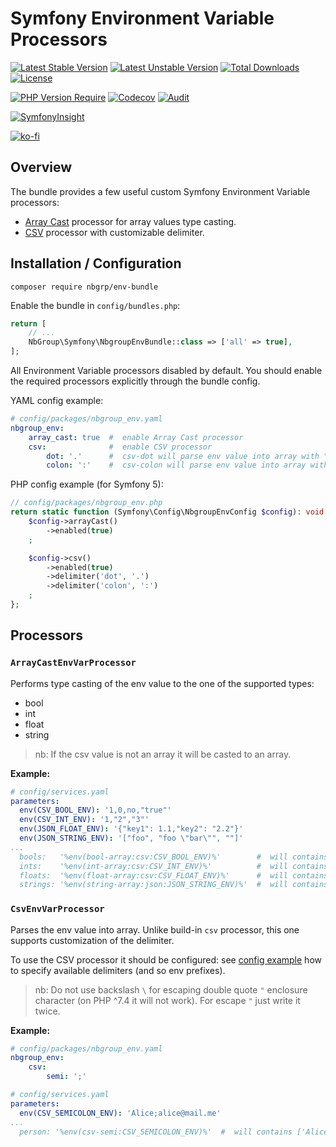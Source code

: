 # Symfony Environment Variable Processors

[![Latest Stable Version](http://poser.pugx.org/nbgrp/env-bundle/v)](https://packagist.org/packages/nbgrp/env-bundle)
[![Latest Unstable Version](http://poser.pugx.org/nbgrp/env-bundle/v/unstable)](https://packagist.org/packages/nbgrp/env-bundle)
[![Total Downloads](https://poser.pugx.org/nbgrp/env-bundle/downloads)](https://packagist.org/packages/nbgrp/env-bundle)
[![License](https://poser.pugx.org/nbgrp/env-bundle/license)](https://packagist.org/packages/nbgrp/env-bundle)

[![PHP Version Require](http://poser.pugx.org/nbgrp/env-bundle/require/php)](https://packagist.org/packages/nbgrp/env-bundle)
[![Codecov](https://codecov.io/gh/nbgrp/env-bundle/branch/1.x/graph/badge.svg?token=3D6RG66XXN)](https://codecov.io/gh/nbgrp/env-bundle)
[![Audit](https://github.com/nbgrp/env-bundle/actions/workflows/audit.yml/badge.svg)](https://github.com/nbgrp/env-bundle/actions/workflows/audit.yml)

[![SymfonyInsight](https://insight.symfony.com/projects/eaacf2fc-2729-4e18-9b1c-f8fbd7827a7a/small.svg)](https://insight.symfony.com/projects/eaacf2fc-2729-4e18-9b1c-f8fbd7827a7a)

[![ko-fi](https://ko-fi.com/img/githubbutton_sm.svg)](https://ko-fi.com/S6S073WSW)

## Overview

The bundle provides a few useful custom Symfony Environment Variable processors:
* [Array Cast](#arraycastenvvarprocessor) processor for array values type casting.
* [CSV](#csvenvvarprocessor) processor with customizable delimiter.

## Installation / Configuration

```
composer require nbgrp/env-bundle
```

Enable the bundle in `config/bundles.php`:
``` php
return [
    // ...
    NbGroup\Symfony\NbgroupEnvBundle::class => ['all' => true],
];
```

All Environment Variable processors disabled by default. You should enable the required processors explicitly through
the bundle config.

YAML config example:
```yaml
# config/packages/nbgroup_env.yaml
nbgroup_env:
    array_cast: true  #  enable Array Cast processor
    csv:              #  enable CSV processor
        dot: '.'      #  csv-dot will parse env value into array with "." as a separator
        colon: ':'    #  csv-colon will parse env value into array with ":" as a separator
```

PHP config example (for Symfony 5):
```php
// config/packages/nbgroup_env.php
return static function (Symfony\Config\NbgroupEnvConfig $config): void {
    $config->arrayCast()
        ->enabled(true)
    ;

    $config->csv()
        ->enabled(true)
        ->delimiter('dot', '.')
        ->delimiter('colon', ':')
    ;
};
```

## Processors

### `ArrayCastEnvVarProcessor`

Performs type casting of the env value to the one of the supported types:
* bool
* int
* float
* string

> nb: If the csv value is not an array it will be casted to an array.

**Example:**

```yaml
# config/services.yaml
parameters:
  env(CSV_BOOL_ENV): '1,0,no,"true"'
  env(CSV_INT_ENV): '1,"2","3"'
  env(JSON_FLOAT_ENV): '{"key1": 1.1,"key2": "2.2"}'
  env(JSON_STRING_ENV): '["foo", "foo \"bar\"", ""]'
...
  bools:   '%env(bool-array:csv:CSV_BOOL_ENV)%'        #  will contains [true, false, false, true]
  ints:    '%env(int-array:csv:CSV_INT_ENV)%'          #  will contains [1, 2, 3]
  floats:  '%env(float-array:csv:CSV_FLOAT_ENV)%'      #  will contains ['key1' => 1.1, 'key2' => 2.2]
  strings: '%env(string-array:json:JSON_STRING_ENV)%'  #  will contains ['foo', 'foo "bar"', '']
```

### `CsvEnvVarProcessor`

Parses the env value into array. Unlike build-in `csv` processor, this one supports customization of the delimiter.

To use the CSV processor it should be configured: see [config example](#installation--configuration) how to specify
available delimiters (and so env prefixes).

> nb: Do not use backslash ` \ ` for escaping double quote `"` enclosure character (on PHP ^7.4 it will not work).
> For escape `"` just write it twice.

**Example:**

```yaml
# config/packages/nbgroup_env.yaml
nbgroup_env:
    csv:
        semi: ';'

# config/services.yaml
parameters:
  env(CSV_SEMICOLON_ENV): 'Alice;alice@mail.me'
...
  person: '%env(csv-semi:CSV_SEMICOLON_ENV)%'  #  will contains ['Alice', 'alice@mail.me']
```
